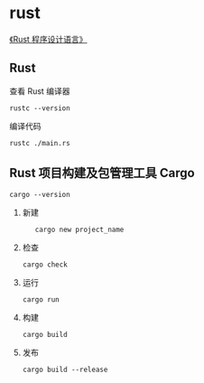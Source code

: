 # rust

[《Rust 程序设计语言》](https://rustwiki.org/zh-CN/book/title-page.html)

## Rust

查看 Rust 编译器

```shell
rustc --version
```

编译代码

```shell
rustc ./main.rs
```

## Rust 项目构建及包管理工具 Cargo

```shell
cargo --version
```

1. 新建

   ```shell
      cargo new project_name
   ```
2. 检查

   ```shell
   cargo check
   ```
3. 运行

   ```shell
   cargo run
   ```
4. 构建

   ```shell
   cargo build
   ```
5. 发布

   ```shell
   cargo build --release
   ```
